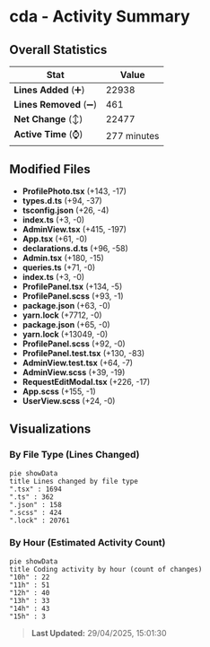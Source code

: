 # cda - Activity Summary 

## Overall Statistics

| Stat                   | Value                                                             |
| ---------------------- | ----------------------------------------------------------------- |
| **Lines Added** (➕)   | 22938                                          |
| **Lines Removed** (➖) | 461                                        |
| **Net Change** (↕)    | 22477                |
| **Active Time** (⌚)   | 277 minutes |


## Modified Files
- **ProfilePhoto.tsx** (+143, -17)
- **types.d.ts** (+94, -37)
- **tsconfig.json** (+26, -4)
- **index.ts** (+3, -0)
- **AdminView.tsx** (+415, -197)
- **App.tsx** (+61, -0)
- **declarations.d.ts** (+96, -58)
- **Admin.tsx** (+180, -15)
- **queries.ts** (+71, -0)
- **index.ts** (+3, -0)
- **ProfilePanel.tsx** (+134, -5)
- **ProfilePanel.scss** (+93, -1)
- **package.json** (+63, -0)
- **yarn.lock** (+7712, -0)
- **package.json** (+65, -0)
- **yarn.lock** (+13049, -0)
- **ProfilePanel.scss** (+92, -0)
- **ProfilePanel.test.tsx** (+130, -83)
- **AdminView.test.tsx** (+64, -7)
- **AdminView.scss** (+39, -19)
- **RequestEditModal.tsx** (+226, -17)
- **App.scss** (+155, -1)
- **UserView.scss** (+24, -0)

## Visualizations

### By File Type (Lines Changed)

```mermaid
pie showData
title Lines changed by file type
".tsx" : 1694
".ts" : 362
".json" : 158
".scss" : 424
".lock" : 20761
```

### By Hour (Estimated Activity Count)

```mermaid
pie showData
title Coding activity by hour (count of changes)
"10h" : 22
"11h" : 51
"12h" : 40
"13h" : 33
"14h" : 43
"15h" : 3
```


> **Last Updated:** 29/04/2025, 15:01:30